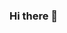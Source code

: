### Hi there 👋

<!--
**jose-sa97/jose-sa97** is a ✨ _special_ ✨ repository because its `README.md` (this file) appears on your GitHub profile.

Here are some ideas to get you started:

- 🔭 I’m currently working on analytics
- 🌱 I’m currently learning Python
